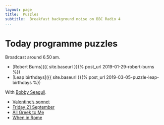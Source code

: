 ```yaml
---
layout: page
title:  Puzzles
subtitle:  Breakfast background noise on BBC Radio 4
...
```


# Today programme puzzles

Broadcast around 6.50 am.

- [Robert Burns]({{ site.baseurl }}{% post_url 2019-01-29-robert-burns %})
- [Leap birthdays]({{ site.baseurl }}{% post_url 2019-03-05-puzzle-leap-birthdays %})

With [Bobby Seagull](//twitter.com/Bobby_Seagull).

- [Valentine’s sonnet](//www.bbc.co.uk/programmes/articles/4TfL1kqzJ3JY29YF8qjk6Zv/puzzle-for-today)
- [Friday 21 September](//www.bbc.co.uk/programmes/articles/4m1wlZxnLn7lRY3QQRfMlXp/puzzle-for-today)
- [All Greek to Me](//www.bbc.co.uk/programmes/articles/4fkqhD5WgKJ60N5Wm09931F/puzzle-for-today)
- [When in Rome](//www.bbc.co.uk/programmes/articles/21WB8WBH2tb3RBnv5K92xbX/puzzle-for-today)
